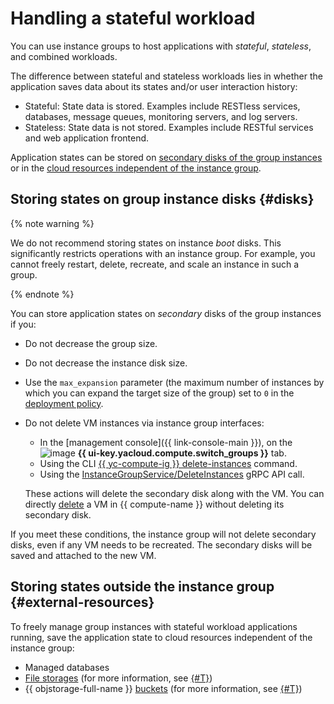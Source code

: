 # Handling a stateful workload

You can use instance groups to host applications with _stateful_, _stateless_, and combined workloads.

The difference between stateful and stateless workloads lies in whether the application saves data about its states and/or user interaction history:
* Stateful: State data is stored. Examples include RESTless services, databases, message queues, monitoring servers, and log servers.
* Stateless: State data is not stored. Examples include RESTful services and web application frontend.

Application states can be stored on [secondary disks of the group instances](#disks) or in the [cloud resources independent of the instance group](#external-resources).

## Storing states on group instance disks {#disks}

{% note warning %}

We do not recommend storing states on instance _boot_ disks. This significantly restricts operations with an instance group. For example, you cannot freely restart, delete, recreate, and scale an instance in such a group.

{% endnote %}

You can store application states on _secondary_ disks of the group instances if you:
* Do not decrease the group size.
* Do not decrease the instance disk size.
* Use the `max_expansion` parameter (the maximum number of instances by which you can expand the target size of the group) set to `0` in the [deployment policy](./policies/deploy-policy.md).
* Do not delete VM instances via instance group interfaces:
   * In the [management console]({{ link-console-main }}), on the ![image](../../../_assets/console-icons/layers-3-diagonal.svg) **{{ ui-key.yacloud.compute.switch_groups }}** tab.
   * Using the CLI [{{ yc-compute-ig }} delete-instances](../../../cli/cli-ref/managed-services/compute/instance-group/delete-instances.md) command.
   * Using the [InstanceGroupService/DeleteInstances](../../instancegroup/api-ref/grpc/InstanceGroup/deleteInstances.md) gRPC API call.

   These actions will delete the secondary disk along with the VM. You can directly [delete](../../operations/vm-control/vm-delete.md) a VM in {{ compute-name }} without deleting its secondary disk.

If you meet these conditions, the instance group will not delete secondary disks, even if any VM needs to be recreated. The secondary disks will be saved and attached to the new VM.

## Storing states outside the instance group {#external-resources}

To freely manage group instances with stateful workload applications running, save the application state to cloud resources independent of the instance group:
* Managed databases
* [File storages](../filesystem.md) (for more information, see [{#T}](../../operations/instance-groups/create-with-filesystem.md))
* {{ objstorage-full-name }} [buckets](../../../storage/concepts/bucket.md) (for more information, see [{#T}](../../operations/instance-groups/create-with-bucket.md))

